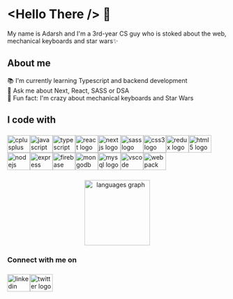 <h1 align="left">&ltHello There /&gt 👋</h1>


<p align="left">My name is Adarsh and I'm a 3rd-year CS guy who is stoked about the web, mechanical keyboards and star wars✨</p>

###

<h2 align="left">About me</h2>


<p align="left">📚 I'm currently learning Typescript and backend development<br>💬 Ask me about Next, React, SASS or DSA<br>🎲 Fun fact: I'm crazy about mechanical keyboards and Star Wars</p>

###

<h2 align="left">I code with</h2>

###

<div align="left"><img src="https://cdn.jsdelivr.net/gh/devicons/devicon/icons/cplusplus/cplusplus-original.svg" height="40" width="52" alt="cplusplus logo"  /><img src="https://cdn.jsdelivr.net/gh/devicons/devicon/icons/javascript/javascript-original.svg" height="40" width="52" alt="javascript logo"  /><img src="https://cdn.jsdelivr.net/gh/devicons/devicon/icons/typescript/typescript-original.svg" height="40" width="52" alt="typescript logo"  /><img src="https://cdn.jsdelivr.net/gh/devicons/devicon/icons/react/react-original.svg" height="40" width="52" alt="react logo"  /><img src="https://cdn.jsdelivr.net/gh/devicons/devicon/icons/nextjs/nextjs-original.svg" height="40" width="52" alt="nextjs logo"  /><img src="https://cdn.jsdelivr.net/gh/devicons/devicon/icons/sass/sass-original.svg" height="40" width="52" alt="sass logo"  /><img src="https://cdn.jsdelivr.net/gh/devicons/devicon/icons/css3/css3-original.svg" height="40" width="52" alt="css3 logo"  /><img src="https://cdn.jsdelivr.net/gh/devicons/devicon/icons/redux/redux-original.svg" height="40" width="52" alt="redux logo"  /><img src="https://cdn.jsdelivr.net/gh/devicons/devicon/icons/html5/html5-original.svg" height="40" width="52" alt="html5 logo"  /><img src="https://cdn.jsdelivr.net/gh/devicons/devicon/icons/nodejs/nodejs-original.svg" height="40" width="52" alt="nodejs logo"  /><img src="https://cdn.jsdelivr.net/gh/devicons/devicon/icons/express/express-original.svg" height="40" width="52" alt="express logo"  /><img src="https://cdn.jsdelivr.net/gh/devicons/devicon/icons/firebase/firebase-plain.svg" height="40" width="52" alt="firebase logo"  /><img src="https://cdn.jsdelivr.net/gh/devicons/devicon/icons/mongodb/mongodb-original.svg" height="40" width="52" alt="mongodb logo"  /><img src="https://cdn.jsdelivr.net/gh/devicons/devicon/icons/mysql/mysql-original.svg" height="40" width="52" alt="mysql logo"  /><img src="https://cdn.jsdelivr.net/gh/devicons/devicon/icons/vscode/vscode-original.svg" height="40" width="52" alt="vscode logo"  /><img src="https://cdn.jsdelivr.net/gh/devicons/devicon/icons/webpack/webpack-original.svg" height="40" width="52" alt="webpack logo"  /></div>

###

<div align="center"><img src="https://github-readme-stats.vercel.app/api/top-langs?locale=en&hide_title=false&layout=compact&card_width=320&langs_count=5&theme=github_dark&hide_border=true&username=adarsh500" height="150" alt="languages graph"  /></div>

###

<h3 align="left">Connect with me on</h3>

###

<div align="left"><a href="https://www.linkedin.com/in/adarsh-sulegai/" target="_blank"><img src="https://raw.githubusercontent.com/maurodesouza/profile-readme-generator/master/src/assets/icons/social/linkedin/default.svg" width="52" height="40" alt="linkedin logo"  /></a><a href="https://twitter.com/adarshsulegai50" target="_blank"><img src="https://raw.githubusercontent.com/maurodesouza/profile-readme-generator/master/src/assets/icons/social/twitter/default.svg" width="52" height="40" alt="twitter logo"  /></a></div>

###
